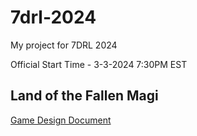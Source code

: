 # 7drl-2024
My project for 7DRL 2024

Official Start Time - 3-3-2024 7:30PM EST

## Land of the Fallen Magi

[Game Design Document](docs\GAME_DESIGN.md)